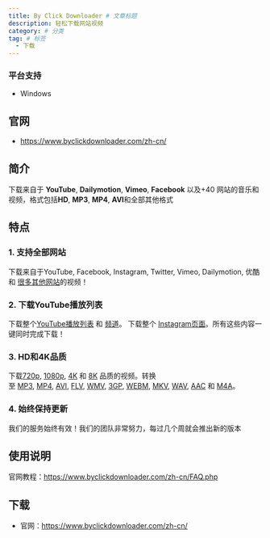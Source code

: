 ```yaml
---
title: By Click Downloader # 文章标题
description: 轻松下载网站视频
category: # 分类
tag: # 标签
  - 下载
---
```

### 平台支持
- Windows

## 官网
- https://www.byclickdownloader.com/zh-cn/

## 简介
下载来自于  **YouTube**, **Dailymotion**, **Vimeo**, **Facebook** 以及+40 网站的音乐和视频，格式包括**HD**, **MP3**, **MP4**, **AVI**和全部其他格式

## 特点
### 1. 支持全部网站
下载来自于YouTube, Facebook, Instagram, Twitter, Vimeo, Dailymotion, 优酷和 [很多其他网站](https://www.byclickdownloader.com/zh-cn/free-video-downloader-from-any-site.php)的视频！

### 2. 下载YouTube播放列表
下载整个[YouTube播放列表](https://www.byclickdownloader.com/zh-cn/How-to-download-youtube-playlists.php) 和 [频道](https://www.byclickdownloader.com/zh-cn/YouTube-Channel-Downloader.php)。 下载整个 [Instagram页面](https://www.byclickdownloader.com/zh-cn/DownloadUserInstagramPhotos.php)。所有这些内容一键同时完成下载！

### 3. HD和4K品质
下载[720p](https://www.byclickdownloader.com/download-720p-youtube.php), [1080p](https://www.byclickdownloader.com/download-1080p-youtube.php), [4K](https://www.byclickdownloader.com/download-4k-youtube.php) 和 [8K](https://www.byclickdownloader.com/download-8k-youtube.php) 品质的视频。转换至 [MP3](https://www.byclickdownloader.com/youtube-to-mp3.php), [MP4](https://www.byclickdownloader.com/youtube-to-mp4.php), [AVI](https://www.byclickdownloader.com/youtube-to-avi.php), [FLV](https://www.byclickdownloader.com/youtube-to-flv.php), [WMV](https://www.byclickdownloader.com/youtube-to-wmv.php), [3GP](https://www.byclickdownloader.com/youtube-to-3gp.php), [WEBM](https://www.byclickdownloader.com/youtube-to-webm.php), [MKV](https://www.byclickdownloader.com/youtube-to-mkv.php), [WAV](https://www.byclickdownloader.com/youtube-to-wav.php), [AAC](https://www.byclickdownloader.com/youtube-to-aac.php) 和 [M4A](https://www.byclickdownloader.com/youtube-to-m4a.php)。

### 4. 始终保持更新
我们的服务始终有效！我们的团队非常努力，每过几个周就会推出新的版本

## 使用说明
官网教程：https://www.byclickdownloader.com/zh-cn/FAQ.php

## 下载
- 官网：https://www.byclickdownloader.com/zh-cn/